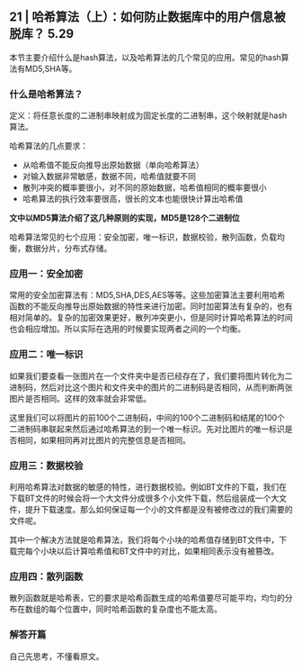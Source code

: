 ## 21 | 哈希算法（上）：如何防止数据库中的用户信息被脱库？ 5.29

本节主要介绍什么是hash算法，以及哈希算法的几个常见的应用。常见的hash算法有MD5,SHA等。

### 什么是哈希算法？

定义：将任意长度的二进制串映射成为固定长度的二进制串，这个映射就是hash算法。

哈希算法的几点要求：

- 从哈希值不能反向推导出原始数据（单向哈希算法）
- 对输入数据非常敏感，数据不同，哈希值就要不同
- 散列冲突的概率要很小，对不同的原始数据，哈希值相同的概率要很小
- 哈希算法的执行效率要很高，很长的文本也能很快计算出哈希值

**文中以MD5算法介绍了这几种原则的实现，MD5是128个二进制位**

哈希算法常见的七个应用：安全加密，唯一标识，数据校验，散列函数，负载均衡，数据分片，分布式存储。

### 应用一：安全加密

常用的安全加密算法有：MD5,SHA,DES,AES等等。这些加密算法主要利用哈希函数的不能反向推导出原始数据的特性来进行加密。同时加密算法有复杂的，也有相对简单的。复杂的加密效果更好，散列冲突更小，但是同时计算哈希算法的时间也会相应增加。所以实际在选用的时候要实现两者之间的一个均衡。

### 应用二：唯一标识

如果我们要查看一张图片在一个文件夹中是否已经存在了，我们要将图片转化为二进制码，然后对比这个图片和文件夹中的图片的二进制码是否相同，从而判断两张图片是否相同。这样的效率就会非常低。

这里我们可以将图片的前100个二进制码，中间的100个二进制码和结尾的100个二进制码串联起来然后通过哈希算法的到一个唯一标识。先对比图片的唯一标识是否相同，如果相同再对比图片的完整信息是否相同。

### 应用三：数据校验

利用哈希算法对数据的敏感的特性，进行数据校验。例如BT文件的下载，我们在下载BT文件的时候会将一个大文件分成很多个小文件下载，然后组装成一个大文件，提升下载速度。那么如何保证每一个小的文件都是没有被修改过的我们需要的文件呢。

其中一个解决方法就是哈希算法，我们将每个小块的哈希值存储到BT文件中，下载完每个小块以后计算哈希值和BT文件中的对比，如果相同表示没有被篡改。

### 应用四：散列函数

散列函数就是哈希表，它的要求是哈希函数生成的哈希值要尽可能平均，均匀的分布在数组的每个位置中，同时哈希函数的复杂度也不能太高。

### 解答开篇

自己先思考，不懂看原文。